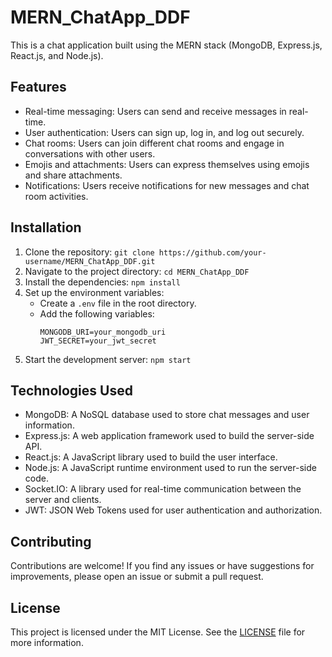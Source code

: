 # MERN_ChatApp_DDF

This is a chat application built using the MERN stack (MongoDB, Express.js, React.js, and Node.js).

## Features

- Real-time messaging: Users can send and receive messages in real-time.
- User authentication: Users can sign up, log in, and log out securely.
- Chat rooms: Users can join different chat rooms and engage in conversations with other users.
- Emojis and attachments: Users can express themselves using emojis and share attachments.
- Notifications: Users receive notifications for new messages and chat room activities.

## Installation

1. Clone the repository: `git clone https://github.com/your-username/MERN_ChatApp_DDF.git`
2. Navigate to the project directory: `cd MERN_ChatApp_DDF`
3. Install the dependencies: `npm install`
4. Set up the environment variables:
   - Create a `.env` file in the root directory.
   - Add the following variables:
     ```
     MONGODB_URI=your_mongodb_uri
     JWT_SECRET=your_jwt_secret
     ```
5. Start the development server: `npm start`

## Technologies Used

- MongoDB: A NoSQL database used to store chat messages and user information.
- Express.js: A web application framework used to build the server-side API.
- React.js: A JavaScript library used to build the user interface.
- Node.js: A JavaScript runtime environment used to run the server-side code.
- Socket.IO: A library used for real-time communication between the server and clients.
- JWT: JSON Web Tokens used for user authentication and authorization.

## Contributing

Contributions are welcome! If you find any issues or have suggestions for improvements, please open an issue or submit a pull request.

## License

This project is licensed under the MIT License. See the [LICENSE](LICENSE) file for more information.
